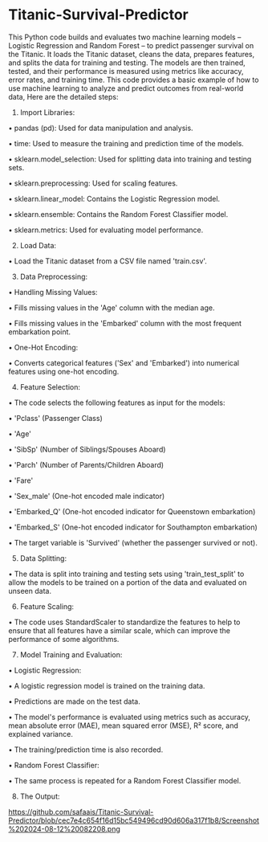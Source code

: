 # Titanic-Survival-Predictor

This Python code builds and evaluates two machine learning models – Logistic Regression and Random Forest – to predict passenger survival on the Titanic. It loads the Titanic dataset, cleans the data, prepares features, and splits the data for training and testing. The models are then trained, tested, and their performance is measured using metrics like accuracy, error rates, and training time. This code provides a basic example of how to use machine learning to analyze and predict outcomes from real-world data, Here are the detailed steps:






1. Import Libraries:

   
•	pandas (pd): Used for data manipulation and analysis.

•	time: Used to measure the training and prediction time of the models.

•	sklearn.model_selection: Used for splitting data into training and testing sets.

•	sklearn.preprocessing: Used for scaling features.

•	sklearn.linear_model: Contains the Logistic Regression model.

•	sklearn.ensemble: Contains the Random Forest Classifier model.

•	sklearn.metrics: Used for evaluating model performance.





2. Load Data:

   
•	Load the Titanic dataset from a CSV file named 'train.csv'.





3. Data Preprocessing:

   
•	Handling Missing Values:

•	Fills missing values in the 'Age' column with the median age.

•	Fills missing values in the 'Embarked' column with the most frequent embarkation point.

•	One-Hot Encoding:

•	Converts categorical features ('Sex' and 'Embarked') into numerical features using one-hot encoding. 





4. Feature Selection:

   
•	The code selects the following features as input for the models:

•	'Pclass' (Passenger Class)

•	'Age'

•	'SibSp' (Number of Siblings/Spouses Aboard)

•	'Parch' (Number of Parents/Children Aboard)

•	'Fare'

•	'Sex_male' (One-hot encoded male indicator)

•	'Embarked_Q' (One-hot encoded indicator for Queenstown embarkation)

•	'Embarked_S' (One-hot encoded indicator for Southampton embarkation)

•	The target variable is 'Survived' (whether the passenger survived or not).




5. Data Splitting:

   
•	The data is split into training and testing sets using 'train_test_split' to allow the models to be trained on a portion of the data and evaluated on unseen data.






6. Feature Scaling:

   
•	The code uses StandardScaler to standardize the features to help to ensure that all features have a similar scale, which can improve the performance of some algorithms.





7. Model Training and Evaluation:
   
   
•	Logistic Regression:

•	A logistic regression model is trained on the training data.

•	Predictions are made on the test data.

•	The model's performance is evaluated using metrics such as accuracy, mean absolute error (MAE), mean squared error (MSE), R² score, and explained variance.

•	The training/prediction time is also recorded.

•	Random Forest Classifier:

•	The same process is repeated for a Random Forest Classifier model.



8. The Output:


  https://github.com/safaais/Titanic-Survival-Predictor/blob/cec7e4c654f16d15bc549496cd90d606a317f1b8/Screenshot%202024-08-12%20082208.png

